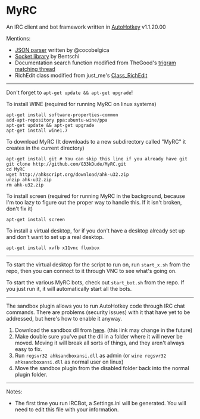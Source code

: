MyRC
====

An IRC client and bot framework written in [AutoHotkey](http://ahkscript.org/)
v1.1.20.00

Mentions:

* [JSON parser](github.com/cocobelgica/AutoHotkey-JSON) written by
	@cocobelgica
* [Socket library](http://www.autohotkey.com/board/topic/94376-) by Bentschi
* Documentation search function modified from TheGood's [trigram matching
	thread](http://www.autohotkey.com/board/topic/35990-)
* RichEdit class modified from just\_me's
	[Class\_RichEdit](http://ahkscript.org/boards/viewtopic.php?f=6&t=681)

-----

Don't forget to `apt-get update && apt-get upgrade`!

To install WINE (required for running MyRC on linux systems)
```
apt-get install software-properties-common
add-apt-repository ppa:ubuntu-wine/ppa
apt-get update && apt-get upgrade
apt-get install wine1.7
```

To download MyRC (It downloads to a new subdirectory called "MyRC" it creates
in the current directory)
```
apt-get install git # You can skip this line if you already have git
git clone http://github.com/G33kDude/MyRC.git
cd MyRC
wget http://ahkscript.org/download/ahk-u32.zip
unzip ahk-u32.zip
rm ahk-u32.zip
```

To install screen (required for running MyRC in the background, because I'm
too lazy to figure out the proper way to handle this. If it isn't broken,
don't fix it)
```
apt-get install screen
```

To install a virtual desktop, for if you don't have a desktop already set up
and don't want to set up a real desktop.
```
apt-get install xvfb x11vnc fluxbox
```

-----

To start the virtual desktop for the script to run on, run `start_x.sh` from
the repo, then you can connect to it through VNC to see what's going on.

To start the various MyRC bots, check out `start_bot.sh` from the repo. If
you just run it, it will automatically start all the bots.

-----

The sandbox plugin allows you to run AutoHotkey code through IRC chat commands.
There are problems (security issues) with it that have yet to be addressed, but here's
how to enable it anyway.

1. Download the sandbox dll from
	[here](http://www.golguppe.com/autohotkey/sandbox/ahksandboxansi.dll).
	(this link may change in the future)
2. Make double sure you've put the dll in a folder where it will never
	be moved. Moving it will break all sorts of things, and they aren't
	always easy to fix.
3. Run `regsvr32 ahksandboxansi.dll` as admin (or `wine regsvr32
	ahksandboxansi.dll` as normal user on linux)
4. Move the sandbox plugin from the disabled folder back into the normal
	plugin folder.

-----

Notes:

* The first time you run IRCBot, a Settings.ini will be generated. You will need to edit this file with your information.